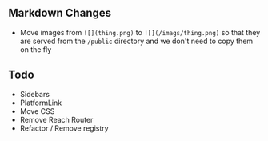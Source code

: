 ## Markdown Changes

- Move images from `![](thing.png)` to `![](/imags/thing.png)` so that they are served from the `/public` directory and we don't need to copy them on the fly


## Todo

- Sidebars
- PlatformLink
- Move CSS
- Remove Reach Router
- Refactor / Remove registry

